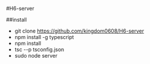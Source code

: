 #H6-server

##install
* git clone https://github.com/kingdom0608/H6-server
* npm install -g typescript
* npm install
* tsc --p tsconfig.json
* sudo node server
